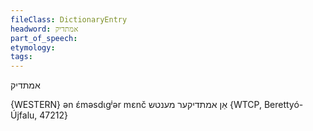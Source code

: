 ```yaml
---
fileClass: DictionaryEntry
headword: אמתדיק
part_of_speech: 
etymology: 
tags: 
---
```

אמתדיק

{WESTERN}
ən ɛ́məsdɩgʲər mɛnč אַן אמתדיקער מענטש {WTCP, Berettyó-Újfalu, 47212}
